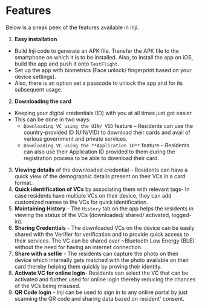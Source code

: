 # Features

Below is a sneak peek of the features available in Inji.

1. **Easy installation**

* Build Inji code to generate an APK file. Transfer the APK file to the smartphone on which it is to be installed. Also, to install the app on iOS, build the app and push it onto `TestFlight`.
* Set up the app with biometrics (Face unlock/ fingerprint based on your device settings).
* Also, there is an option set a passcode to unlock the app and for its subsequent usage.

2. **Downloading the card**

* Keeping your digital credentials (ID) with you at all times just got easier.
* This can be done in two ways:
  * `Downloading VC using the UIN/ VID` feature – Residents can use the country-provided ID (UIN/VID) to download their cards and avail of various government and private services.
  * `Downloading VC using the **Application ID**` feature – Residents can also use their Application ID provided to them during the registration process to be able to download their card.

3. **Viewing details** of the downloaded credential – Residents can have a quick view of the demographic details present on their VCs in a card format.
4. **Quick identification of VCs** by associating them with relevant tags- In case residents have multiple VCs on their device, they can add customized names to the VCs for quick identification.
5. **Maintaining History** - The `History` tab on the app helps the residents in viewing the status of the VCs (downloaded/ shared/ activated, logged-in).
6. **Sharing Credentials** - The downloaded VCs on the device can be easily shared with the Verifier for verification and to provide quick access to their services. The VC can be shared over \~Bluetooth Low Energy (BLE)\` without the need for having an internet connection.
7. **Share with a selfie** - The residents can capture the photo on their device which internally gets matched with the photo available on their card thereby helping them quickly by proving their identity.
8. **Activate VC for online login**- Residents can select the VC that can be activated and further used for online login thereby reducing the chances of the VCs being misused.
9. **QR Code login** - Inji can be used to sign in to any online portal by just scanning the QR code and sharing data based on resident' consent.
